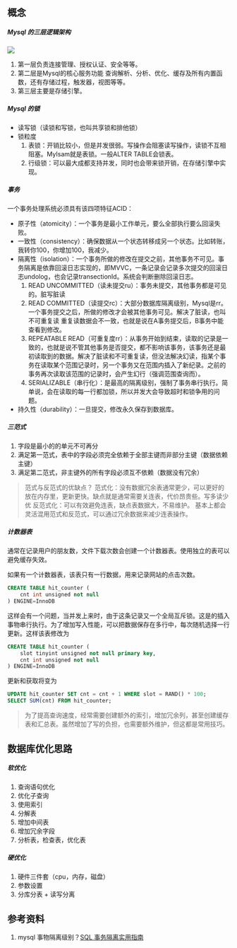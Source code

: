 ## 概念

##### Mysql 的三层逻辑架构 
![](https://upload-images.jianshu.io/upload_images/8573331-0bc0c30bd6d1f28a.png?imageMogr2/auto-orient/strip%7CimageView2/2/w/1240)
1. 第一层负责连接管理、授权认证、安全等等。
2. 第二层是Mysql的核心服务功能 查询解析、分析、优化、缓存及所有内置函数，还有存储过程，触发器，视图等等。
3. 第三层主要是存储引擎。

##### Mysql 的锁
- 读写锁（读锁和写锁，也叫共享锁和排他锁）
- 锁粒度
  1. 表锁：开销比较小，但是并发很弱。写操作会阻塞读写操作，读锁不互相阻塞。MyIsam就是表锁。一般ALTER TABLE会锁表。
  2. 行级锁：可以最大成都支持并发，同时也会带来锁开销，在存储引擎中实现。
  

##### 事务
一个事务处理系统必须具有该四项特征ACID：
- 原子性（atomicity）：一个事务是最小工作单元，要么全部执行要么回滚失败。
- 一致性（consistency）：确保数据从一个状态转移成另一个状态。比如转账，我转你100，你增加100，我减少。
- 隔离性（isolation）：一个事务所做的修改在提交之前，其他事务不可见。事务隔离是依靠回滚日志实现的，即MVVC，一条记录会记录多次提交的回滚日志undolog，也会记录transectionId。系统会判断删除回滚日志。
  1. READ UNCOMMITTED（读未提交ru）：事务未提交，其他事务都是可见的。脏写脏读
  2. READ COMMITTED（读提交rc）：大部分数据库隔离级别，Mysql是rr。一个事务提交之后，所做的修改才会被其他事务可见。解决了脏读，也叫不可重复读 重复读数据会不一致，也就是说在A事务提交后，B事务中能查看到修改。
  3. REPEATABLE READ（可重复度rr）：从事务开始到结束，读取的记录是一致的，也就是说不管其他事务是否提交，都不影响该事务，该事务还是最初读取到的数据。解决了脏读和不可重复读，但没法解决幻读，指某个事务在读取某个范围记录时，另一个事务又在范围内插入了新纪录。之前的事务再次读取该范围的记录时，会产生幻行（强调范围查询而）。
  4. SERIALIZABLE（串行化）：是最高的隔离级别，强制了事务串行执行。简单说，会在读取的每一行都加锁，所以并发大会导致超时和锁争用的问题。
- 持久性（durability）：一旦提交，修改永久保存到数据库。


##### 三范式
1. 字段是最小的的单元不可再分
2. 满足第一范式，表中的字段必须完全依赖于全部主键而非部分主键（数据依赖主键）
3. 满足第二范式，非主键外的所有字段必须互不依赖（数据没有冗余）

> 范式与反范式的优缺点？
范式化：没有数据冗余表通常更少，可以更好的放在内存里，更新更快。缺点就是通常需要关连表，代价昂贵些。写多读少优
反范式化：可以有效避免连表，缺点表数据大，不易维护。
基本上都会灵活混用范式和反范式，可以通过冗余数据来减少连表操作。

##### 计数器表
通常在记录用户的朋友数，文件下载次数会创建一个计数器表。使用独立的表可以避免缓存失效。

如果有一个计数器表，该表只有一行数据，用来记录网站的点击次数。

```sql
CREATE TABLE hit_counter (
    cnt int unsigned not null
) ENGINE=InnoDB
```

这样会有一个问题，当并发上来时，由于这条记录又一个全局互斥锁。这是的插入事物串行执行。为了增加写入性能，可以把数据保存在多行中，每次随机选择一行更新。这样该表修改为

```sql
CREATE TABLE hit_counter (
    slot tinyint unsigned not null primary key,
    cnt int unsigned not null
) ENGINE=InnoDB
```

更新和获取将变为

```sql
UPDATE hit_counter SET cnt = cnt + 1 WHERE slot = RAND() * 100;
SELECT SUM(cnt) FROM hit_counter;
```

> 为了提高查询速度，经常需要创建额外的索引，增加冗余列，甚至创建缓存表和汇总表。虽然增加了写的负担，也需要额外维护，但这都是常用技巧。






## 数据库优化思路
##### 软优化
  1. 查询语句优化
  2. 优化子查询
  3. 使用索引
  4. 分解表
  5. 增加中间表
  6. 增加冗余字段
  7. 分析表，检查表，优化表
##### 硬优化
  1. 硬件三件套（cpu，内存，磁盘）
  2. 参数设置
  3. 分库分表 + 读写分离

## 参考资料
1. mysql 事物隔离级别？[SQL 事务隔离实用指南](https://juejin.im/post/59b7ce03f265da0672281fcc?utm_source=gold-miner&utm_medium=readme&utm_campaign=github)
